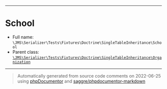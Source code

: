 ***

# School





* Full name: `\JMS\Serializer\Tests\Fixtures\Doctrine\SingleTableInheritance\School`
* Parent class: [`\JMS\Serializer\Tests\Fixtures\Doctrine\SingleTableInheritance\Organization`](./Organization.md)






***
> Automatically generated from source code comments on 2022-06-25 using [phpDocumentor](http://www.phpdoc.org/) and [saggre/phpdocumentor-markdown](https://github.com/Saggre/phpDocumentor-markdown)

